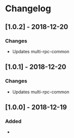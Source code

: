 # Changelog

## [1.0.2] - 2018-12-20
### Changes
- Updates multi-rpc-common

## [1.0.1] - 2018-12-20
### Changes
- Updates multi-rpc-common

## [1.0.0] - 2018-12-19
### Added
- 